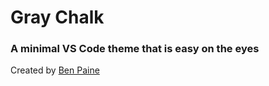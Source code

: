# Gray Chalk
### A minimal VS Code theme that is easy on the eyes

Created by [Ben Paine](https://twitter.com/bnpneio)

